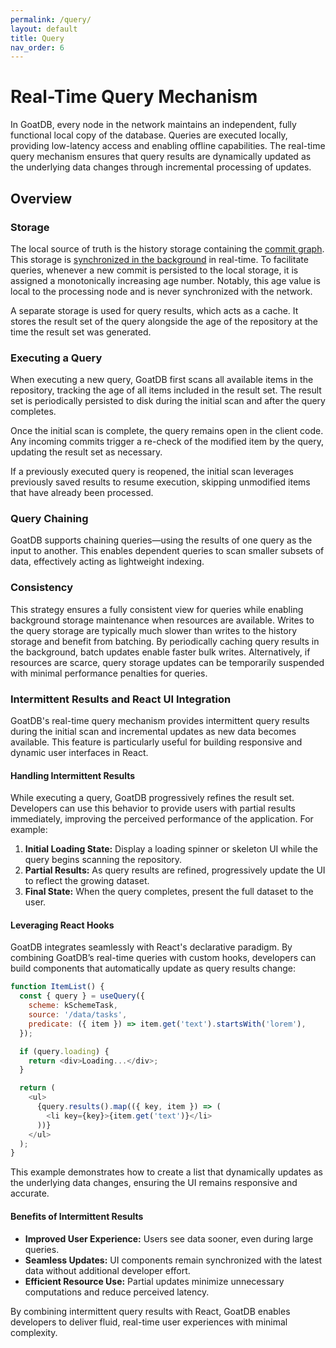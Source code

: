 ```yaml
---
permalink: /query/
layout: default
title: Query
nav_order: 6
---
```


# Real-Time Query Mechanism

In GoatDB, every node in the network maintains an independent, fully functional
local copy of the database. Queries are executed locally, providing low-latency
access and enabling offline capabilities. The real-time query mechanism ensures
that query results are dynamically updated as the underlying data changes
through incremental processing of updates.

## Overview

### Storage

The local source of truth is the history storage containing the
[commit graph](/commit-graph). This storage is
[synchronized in the background](/sync) in real-time. To facilitate queries,
whenever a new commit is persisted to the local storage, it is assigned a
monotonically increasing age number. Notably, this age value is local to the
processing node and is never synchronized with the network.

A separate storage is used for query results, which acts as a cache. It stores
the result set of the query alongside the age of the repository at the time the
result set was generated.

### Executing a Query

When executing a new query, GoatDB first scans all available items in the
repository, tracking the age of all items included in the result set. The result
set is periodically persisted to disk during the initial scan and after the
query completes.

Once the initial scan is complete, the query remains open in the client code.
Any incoming commits trigger a re-check of the modified item by the query,
updating the result set as necessary.

If a previously executed query is reopened, the initial scan leverages
previously saved results to resume execution, skipping unmodified items that
have already been processed.

### Query Chaining

GoatDB supports chaining queries—using the results of one query as the input to
another. This enables dependent queries to scan smaller subsets of data,
effectively acting as lightweight indexing.

### Consistency

This strategy ensures a fully consistent view for queries while enabling
background storage maintenance when resources are available. Writes to the query
storage are typically much slower than writes to the history storage and benefit
from batching. By periodically caching query results in the background, batch
updates enable faster bulk writes. Alternatively, if resources are scarce, query
storage updates can be temporarily suspended with minimal performance penalties
for queries.

### Intermittent Results and React UI Integration

GoatDB's real-time query mechanism provides intermittent query results during
the initial scan and incremental updates as new data becomes available. This
feature is particularly useful for building responsive and dynamic user
interfaces in React.

#### Handling Intermittent Results

While executing a query, GoatDB progressively refines the result set. Developers
can use this behavior to provide users with partial results immediately,
improving the perceived performance of the application. For example:

1. **Initial Loading State:** Display a loading spinner or skeleton UI while the
   query begins scanning the repository.
2. **Partial Results:** As query results are refined, progressively update the
   UI to reflect the growing dataset.
3. **Final State:** When the query completes, present the full dataset to the
   user.

#### Leveraging React Hooks

GoatDB integrates seamlessly with React's declarative paradigm. By combining
GoatDB’s real-time queries with custom hooks, developers can build components
that automatically update as query results change:

```javascript
function ItemList() {
  const { query } = useQuery({
    scheme: kSchemeTask,
    source: '/data/tasks',
    predicate: ({ item }) => item.get('text').startsWith('lorem'),
  });

  if (query.loading) {
    return <div>Loading...</div>;
  }

  return (
    <ul>
      {query.results().map(({ key, item }) => (
        <li key={key}>{item.get('text')}</li>
      ))}
    </ul>
  );
}
```

This example demonstrates how to create a list that dynamically updates as the
underlying data changes, ensuring the UI remains responsive and accurate.

#### Benefits of Intermittent Results

- **Improved User Experience:** Users see data sooner, even during large
  queries.
- **Seamless Updates:** UI components remain synchronized with the latest data
  without additional developer effort.
- **Efficient Resource Use:** Partial updates minimize unnecessary computations
  and reduce perceived latency.

By combining intermittent query results with React, GoatDB enables developers to
deliver fluid, real-time user experiences with minimal complexity.
